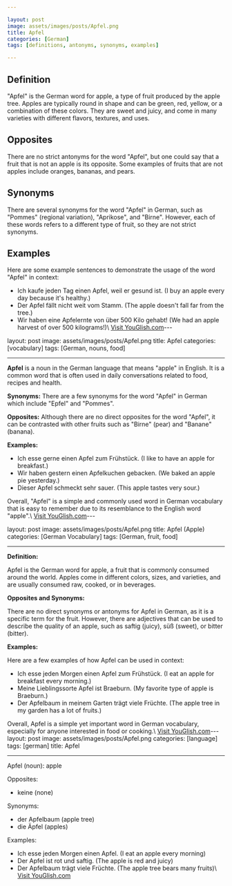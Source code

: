 ```yaml
---

layout: post
image: assets/images/posts/Apfel.png
title: Apfel
categories: [German]
tags: [definitions, antonyms, synonyms, examples]

---
```


## Definition
"Apfel" is the German word for apple, a type of fruit produced by the apple tree. Apples are typically round in shape and can be green, red, yellow, or a combination of these colors. They are sweet and juicy, and come in many varieties with different flavors, textures, and uses.

## Opposites
There are no strict antonyms for the word "Apfel", but one could say that a fruit that is not an apple is its opposite. Some examples of fruits that are not apples include oranges, bananas, and pears.

## Synonyms
There are several synonyms for the word "Apfel" in German, such as "Pommes" (regional variation), "Aprikose", and "Birne". However, each of these words refers to a different type of fruit, so they are not strict synonyms.

## Examples
Here are some example sentences to demonstrate the usage of the word "Apfel" in context:

- Ich kaufe jeden Tag einen Apfel, weil er gesund ist. (I buy an apple every day because it's healthy.)
- Der Apfel fällt nicht weit vom Stamm. (The apple doesn't fall far from the tree.)
- Wir haben eine Apfelernte von über 500 Kilo gehabt! (We had an apple harvest of over 500 kilograms!)\ <a id="yg-widget-0" class="youglish-widget" data-query="Apfel" data-lang="german" data-components="8412" data-auto-start="0" data-bkg-color="theme_light" data-title="How%20to%20pronounce%20Apfel%20in%20German"  rel="nofollow" href="https://youglish.com">Visit YouGlish.com</a><script async src="https://youglish.com/public/emb/widget.js" charset="utf-8"></script>---

layout: post
image: assets/images/posts/Apfel.png
title: Apfel
categories: [vocabulary]
tags: [German, nouns, food]

---

**Apfel** is a noun in the German language that means "apple" in English. It is a common word that is often used in daily conversations related to food, recipes and health.

**Synonyms:** There are a few synonyms for the word "Apfel" in German which include "Epfel" and "Pommes".

**Opposites:** Although there are no direct opposites for the word "Apfel", it can be contrasted with other fruits such as "Birne" (pear) and "Banane" (banana).

**Examples:**

- Ich esse gerne einen Apfel zum Frühstück. (I like to have an apple for breakfast.)
- Wir haben gestern einen Apfelkuchen gebacken. (We baked an apple pie yesterday.)
- Dieser Apfel schmeckt sehr sauer. (This apple tastes very sour.)

Overall, "Apfel" is a simple and commonly used word in German vocabulary that is easy to remember due to its resemblance to the English word "apple".\ <a id="yg-widget-0" class="youglish-widget" data-query="Apfel" data-lang="german" data-components="8412" data-auto-start="0" data-bkg-color="theme_light" data-title="How%20to%20pronounce%20Apfel%20in%20German"  rel="nofollow" href="https://youglish.com">Visit YouGlish.com</a><script async src="https://youglish.com/public/emb/widget.js" charset="utf-8"></script>---

layout: post
image: assets/images/posts/Apfel.png
title: Apfel (Apple)
categories: [German Vocabulary]
tags: [German, fruit, food]

---

**Definition:** 

Apfel is the German word for apple, a fruit that is commonly consumed around the world. Apples come in different colors, sizes, and varieties, and are usually consumed raw, cooked, or in beverages.

**Opposites and Synonyms:**

There are no direct synonyms or antonyms for Apfel in German, as it is a specific term for the fruit. However, there are adjectives that can be used to describe the quality of an apple, such as saftig (juicy), süß (sweet), or bitter (bitter).

**Examples:**

Here are a few examples of how Apfel can be used in context:

- Ich esse jeden Morgen einen Apfel zum Frühstück. (I eat an apple for breakfast every morning.)
- Meine Lieblingssorte Apfel ist Braeburn. (My favorite type of apple is Braeburn.)
- Der Apfelbaum in meinem Garten trägt viele Früchte. (The apple tree in my garden has a lot of fruits.)

Overall, Apfel is a simple yet important word in German vocabulary, especially for anyone interested in food or cooking.\ <a id="yg-widget-0" class="youglish-widget" data-query="Apfel" data-lang="german" data-components="8412" data-auto-start="0" data-bkg-color="theme_light" data-title="How%20to%20pronounce%20Apfel%20in%20German"  rel="nofollow" href="https://youglish.com">Visit YouGlish.com</a><script async src="https://youglish.com/public/emb/widget.js" charset="utf-8"></script>---
layout: post
image: assets/images/posts/Apfel.png
categories: [language]
tags: [german]
title: Apfel

---

Apfel (noun): apple

Opposites: 
- keine (none)

Synonyms:
- der Apfelbaum (apple tree)
- die Äpfel (apples)

Examples:
- Ich esse jeden Morgen einen Apfel. (I eat an apple every morning)
- Der Apfel ist rot und saftig. (The apple is red and juicy)
- Der Apfelbaum trägt viele Früchte. (The apple tree bears many fruits)\ <a id="yg-widget-0" class="youglish-widget" data-query="Apfel" data-lang="german" data-components="8412" data-auto-start="0" data-bkg-color="theme_light" data-title="How%20to%20pronounce%20Apfel%20in%20German"  rel="nofollow" href="https://youglish.com">Visit YouGlish.com</a><script async src="https://youglish.com/public/emb/widget.js" charset="utf-8"></script>